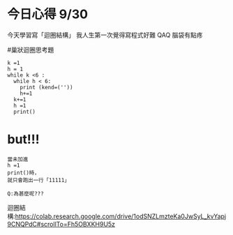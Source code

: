 # 今日心得 9/30

今天學習寫「迴圈結構」
我人生第一次覺得寫程式好難 QAQ 腦袋有點疼

#巢狀迴圈思考題
```
k =1
h = 1
while k <6 :
  while h < 6:
    print (kend=(''))
    h+=1
  k+=1
  h =1
  print()
```
# but!!!
```
當未加進
h =1
print()時，
就只會跑出一行「11111」

Q:為甚麼呢???
```

迴圈結構:https://colab.research.google.com/drive/1odSNZLmzteKa0JwSyL_kvYapj9CNQPdC#scrollTo=Fh5OBXKH9U5z

